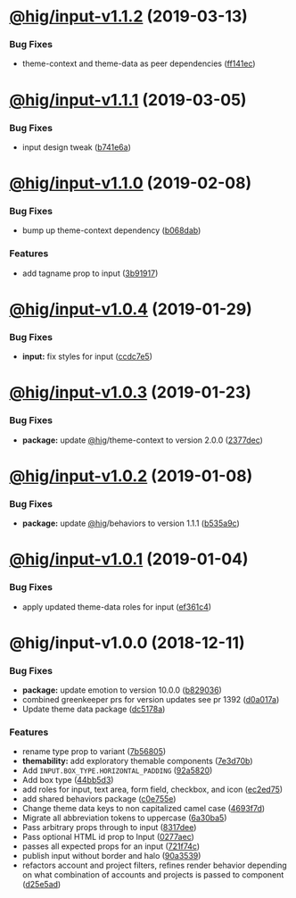 # [@hig/input-v1.1.2](https://github.com/Autodesk/hig/compare/@hig/input@1.1.1...@hig/input@1.1.2) (2019-03-13)


### Bug Fixes

* theme-context and theme-data as peer dependencies ([ff141ec](https://github.com/Autodesk/hig/commit/ff141ec))

# [@hig/input-v1.1.1](https://github.com/Autodesk/hig/compare/@hig/input@1.1.0...@hig/input@1.1.1) (2019-03-05)


### Bug Fixes

* input design tweak ([b741e6a](https://github.com/Autodesk/hig/commit/b741e6a))

# [@hig/input-v1.1.0](https://github.com/Autodesk/hig/compare/@hig/input@1.0.4...@hig/input@1.1.0) (2019-02-08)


### Bug Fixes

* bump up theme-context dependency ([b068dab](https://github.com/Autodesk/hig/commit/b068dab))


### Features

* add tagname prop to input ([3b91917](https://github.com/Autodesk/hig/commit/3b91917))

# [@hig/input-v1.0.4](https://github.com/Autodesk/hig/compare/@hig/input@1.0.3...@hig/input@1.0.4) (2019-01-29)


### Bug Fixes

* **input:** fix styles for input ([ccdc7e5](https://github.com/Autodesk/hig/commit/ccdc7e5))

# [@hig/input-v1.0.3](https://github.com/Autodesk/hig/compare/@hig/input@1.0.2...@hig/input@1.0.3) (2019-01-23)


### Bug Fixes

* **package:** update [@hig](https://github.com/hig)/theme-context to version 2.0.0 ([2377dec](https://github.com/Autodesk/hig/commit/2377dec))

# [@hig/input-v1.0.2](https://github.com/Autodesk/hig/compare/@hig/input@1.0.1...@hig/input@1.0.2) (2019-01-08)


### Bug Fixes

* **package:** update [@hig](https://github.com/hig)/behaviors to version 1.1.1 ([b535a9c](https://github.com/Autodesk/hig/commit/b535a9c))

# [@hig/input-v1.0.1](https://github.com/Autodesk/hig/compare/@hig/input@1.0.0...@hig/input@1.0.1) (2019-01-04)


### Bug Fixes

* apply updated theme-data roles for input ([ef361c4](https://github.com/Autodesk/hig/commit/ef361c4))

# @hig/input-v1.0.0 (2018-12-11)


### Bug Fixes

* **package:** update emotion to version 10.0.0 ([b829036](https://github.com/Autodesk/hig/commit/b829036))
* combined greenkeeper prs for version updates see pr 1392 ([d0a017a](https://github.com/Autodesk/hig/commit/d0a017a))
* Update theme data package ([dc5178a](https://github.com/Autodesk/hig/commit/dc5178a))


### Features

* rename type prop to variant ([7b56805](https://github.com/Autodesk/hig/commit/7b56805))
* **themability:** add exploratory themable components ([7e3d70b](https://github.com/Autodesk/hig/commit/7e3d70b))
* Add `INPUT.BOX_TYPE.HORIZONTAL_PADDING` ([92a5820](https://github.com/Autodesk/hig/commit/92a5820))
* Add box type ([44bb5d3](https://github.com/Autodesk/hig/commit/44bb5d3))
* add roles for input, text area, form field, checkbox, and icon ([ec2ed75](https://github.com/Autodesk/hig/commit/ec2ed75))
* add shared behaviors package ([c0e755e](https://github.com/Autodesk/hig/commit/c0e755e))
* Change theme data keys to non capitalized camel case ([4693f7d](https://github.com/Autodesk/hig/commit/4693f7d))
* Migrate all abbreviation tokens to uppercase ([6a30ba5](https://github.com/Autodesk/hig/commit/6a30ba5))
* Pass arbitrary props through to input ([8317dee](https://github.com/Autodesk/hig/commit/8317dee))
* Pass optional HTML id prop to Input ([0277aec](https://github.com/Autodesk/hig/commit/0277aec))
* passes all expected props for an input ([721f74c](https://github.com/Autodesk/hig/commit/721f74c))
* publish input without border and halo ([90a3539](https://github.com/Autodesk/hig/commit/90a3539))
* refactors account and project filters, refines render behavior depending on what combination of accounts and projects is passed to component ([d25e5ad](https://github.com/Autodesk/hig/commit/d25e5ad))
